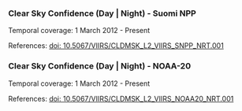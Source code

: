 ### Clear Sky Confidence (Day | Night) - Suomi NPP
Temporal coverage: 1 March 2012 - Present

References: [doi: 10.5067/VIIRS/CLDMSK\_L2\_VIIRS\_SNPP\_NRT.001](https://doi.org/10.5067/VIIRS/CLDMSK_L2_VIIRS_SNPP_NRT.001)

### Clear Sky Confidence (Day | Night) - NOAA-20
Temporal coverage: 1 March 2012 - Present

References: [doi: 10.5067/VIIRS/CLDMSK\_L2\_VIIRS\_NOAA20\_NRT.001](https://doi.org/10.5067/VIIRS/CLDMSK_L2_VIIRS_NOAA20_NRT.001)
